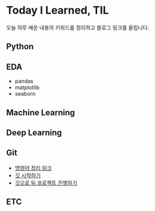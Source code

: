 # Today I Learned, TIL
오늘 하루 배운 내용의 키워드를 정리하고 블로그 링크를 올립니다.

## Python

## EDA

- pandas
- matplotlib
- seaborn

## Machine Learning

## Deep Learning

## Git
- [명령어 정리 링크](https://medium.com/@dlstj1506/git-3bb137153028)
- [깃 시작하기](https://github.com/LEEINSEO-0118/TIL/blob/main/git/230915_git_%EC%8B%9C%EC%9E%91%ED%95%98%EA%B8%B0.md)
- [깃으로 팀 프로젝트 진행하기](https://github.com/LEEINSEO-0118/TIL/blob/main/git/git_teamproject.md)

## ETC
